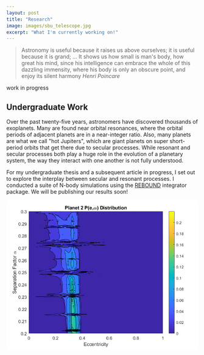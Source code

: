```yaml
---
layout: post
title: "Research"
image: images/sbu_telescope.jpg
excerpt: "What I'm currently working on!"
---
```


> Astronomy is useful because it raises us above ourselves; it is useful because it is grand; ... It shows us how small is man's body, how great his mind, since his intelligence can embrace the whole of this dazzling immensity, where his body is only an obscure point, and enjoy its silent harmony
> <cite> Henri Poincare

work in progress

## Undergraduate Work

Over the past twenty-five years, astronomers have discovered thousands of exoplanets. Many are found near orbital resonances, where the orbital periods of adjacent planets are in a near-integer ratio. Also, many planets are what we call "hot Jupiters", which are giant planets on super short-period orbits that get there due to secular processes. While resonant and secular processes both play a huge role in the evolution of a planetary system, the way they interact with one another is not fully understood. 

For my undergraduate thesis and a subsequent article in progress, I set out to explore the interplay between secular and resonant processes. I conducted a suite of N-body simulations using the [REBOUND](https://rebound.readthedocs.io/en/latest/) integrator package. We will be publishing our results soon!

![](../images/p2e2map.png)
